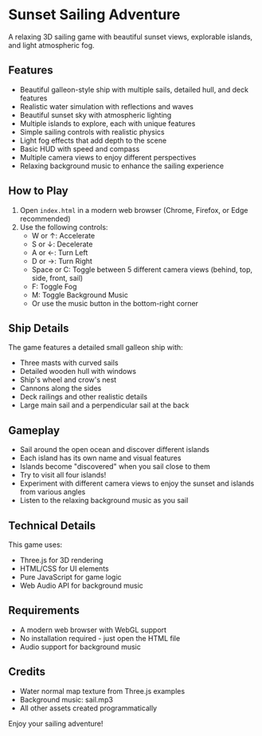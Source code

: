 # Sunset Sailing Adventure

A relaxing 3D sailing game with beautiful sunset views, explorable islands, and light atmospheric fog.

## Features

- Beautiful galleon-style ship with multiple sails, detailed hull, and deck features
- Realistic water simulation with reflections and waves
- Beautiful sunset sky with atmospheric lighting
- Multiple islands to explore, each with unique features
- Simple sailing controls with realistic physics
- Light fog effects that add depth to the scene
- Basic HUD with speed and compass
- Multiple camera views to enjoy different perspectives
- Relaxing background music to enhance the sailing experience

## How to Play

1. Open `index.html` in a modern web browser (Chrome, Firefox, or Edge recommended)
2. Use the following controls:
   - W or ↑: Accelerate
   - S or ↓: Decelerate
   - A or ←: Turn Left
   - D or →: Turn Right
   - Space or C: Toggle between 5 different camera views (behind, top, side, front, sail)
   - F: Toggle Fog
   - M: Toggle Background Music
   - Or use the music button in the bottom-right corner

## Ship Details

The game features a detailed small galleon ship with:
- Three masts with curved sails
- Detailed wooden hull with windows
- Ship's wheel and crow's nest
- Cannons along the sides
- Deck railings and other realistic details
- Large main sail and a perpendicular sail at the back

## Gameplay

- Sail around the open ocean and discover different islands
- Each island has its own name and visual features
- Islands become "discovered" when you sail close to them
- Try to visit all four islands!
- Experiment with different camera views to enjoy the sunset and islands from various angles
- Listen to the relaxing background music as you sail

## Technical Details

This game uses:
- Three.js for 3D rendering
- HTML/CSS for UI elements
- Pure JavaScript for game logic
- Web Audio API for background music

## Requirements

- A modern web browser with WebGL support
- No installation required - just open the HTML file
- Audio support for background music

## Credits

- Water normal map texture from Three.js examples
- Background music: sail.mp3
- All other assets created programmatically

Enjoy your sailing adventure! 